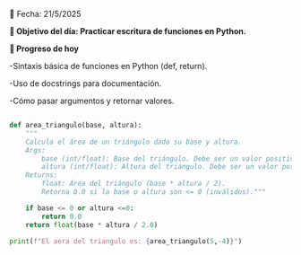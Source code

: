 ﻿📅 Fecha: 21/5/2025

**🎯 Objetivo del día: Practicar escritura de funciones en Python.**

**📌 Progreso de hoy**

-Sintaxis básica de funciones en Python (def, return).

-Uso de docstrings para documentación.

-Cómo pasar argumentos y retornar valores.


```python

def area_triangulo(base, altura):
    """
    Calcula el área de un triángulo dado su base y altura.
    Args:
        base (int/float): Base del triángulo. Debe ser un valor positivo.
        altura (int/float): Altura del triángulo. Debe ser un valor positivo.
    Returns:
        float: Área del triángulo (base * altura / 2). 
        Retorna 0.0 si la base o altura son <= 0 (inválidos)."""

    if base <= 0 or altura <=0:
        return 0.0
    return float(base * altura / 2.0)

print(f"El aera del triangulo es: {area_triangulo(5,-4)}")

```

